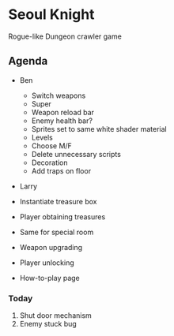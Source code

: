 # Seoul Knight
Rogue-like Dungeon crawler game

## Agenda
* Ben
  * Switch weapons
  * Super
  * Weapon reload bar
  * Enemy health bar?
  * Sprites set to same white shader material
  * Levels
  * Choose M/F
  * Delete unnecessary scripts
  * Decoration
  * Add traps on floor

* Larry
 * Instantiate treasure box
 * Player obtaining treasures
 * Same for special room
 * Weapon upgrading
 * Player unlocking
 * How-to-play page

### Today
1. Shut door mechanism
2. Enemy stuck bug
